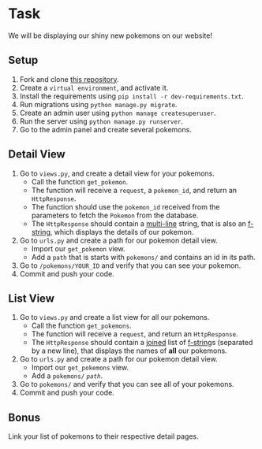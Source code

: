 # Task

We will be displaying our shiny new pokemons on our website!

## Setup

1. Fork and clone [this repository](https://github.com/JoinCODED/TASK-Django-M4-Views-and-URLs).
2. Create a `virtual environment`, and activate it.
3. Install the requirements using `pip install -r dev-requirements.txt`.
4. Run migrations using `python manage.py migrate`.
5. Create an admin user using `python manage createsuperuser`.
6. Run the server using `python manage.py runserver`.
7. Go to the admin panel and create several pokemons.

## Detail View

1. Go to `views.py`, and create a detail view for your pokemons.
   - Call the function `get_pokemon`.
   - The function will receive a `request`, a `pokemon_id`, and return an `HttpResponse`.
   - The function should use the `pokemon_id` received from the parameters to fetch the `Pokemon` from the database.
   - The `HttpResponse` should contain a [multi-line](https://www.programiz.com/python-programming/examples/multiline-string) string, that is also an [f-string](https://realpython.com/python-f-strings/#f-strings-a-new-and-improved-way-to-format-strings-in-python), which displays the details of our pokemon.
2. Go to `urls.py` and create a path for our pokemon detail view.
   - Import our `get_pokemon` view.
   - Add a `path` that is starts with `pokemons/` and contains an id in its path.
3. Go to `/pokemons/YOUR_ID` and verify that you can see your pokemon.
4. Commit and push your code.

## List View

1. Go to `views.py` and create a list view for all our pokemons.
   - Call the function `get_pokemons`.
   - The function will receive a `request`, and return an `HttpResponse`.
   - The `HttpResponse` should contain a [joined](https://www.programiz.com/python-programming/methods/string/join) list of [f-string](https://realpython.com/python-f-strings/#f-strings-a-new-and-improved-way-to-format-strings-in-python)s (separated by a new line), that displays the names of **all** our pokemons.
2. Go to `urls.py` and create a path for our pokemon detail view.
   - Import our `get_pokemons` view.
   - Add a `pokemons/` _`path`_.
3. Go to `pokemons/` and verify that you can see all of your pokemons.
4. Commit and push your code.

## Bonus

Link your list of pokemons to their respective detail pages.
